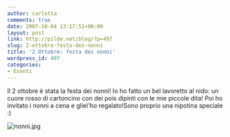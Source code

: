 ```yaml
---
author: carlotta
comments: true
date: 2007-10-04 13:17:51+00:00
layout: post
link: http://pilde.net/blog/?p=497
slug: 2-ottobre-festa-dei-nonni
title: '2 Ottobre: festa dei nonni'
wordpress_id: 497
categories:
- Eventi
---
```


Il 2 ottobre è stata la festa dei nonni!
Io ho fatto un bel lavoretto al nido: un cuore rosso di cartoncino con dei pois dipinti con le mie piccole dita! 
Poi ho invitato i nonni a cena e gliel'ho regalato!Sono proprio una nipotina speciale :)

![nonni.jpg](http://pilde.net/blog/wp-content/uploads/2007/10/nonni.jpg)
